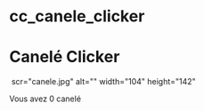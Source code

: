 # cc_canele_clicker
<!DOCTYPE html>
<html>
<head>
 <title> Canelé Clicker </title>
 </head>
 
 <body>
 <h1>Canelé Clicker</h1>
 <img> scr="canele.jpg" alt="" width="104" height="142"
 <p> Vous avez 0 canelé </p>

